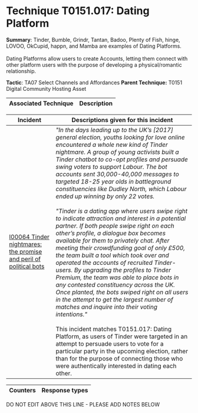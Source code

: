 # Technique T0151.017: Dating Platform

**Summary**: Tinder, Bumble, Grindr, Tantan, Badoo, Plenty of Fish, hinge, LOVOO, OkCupid, happn, and Mamba are examples of Dating Platforms.<br><br>Dating Platforms allow users to create Accounts, letting them connect with other platform users with the purpose of developing a physical/romantic relationship.

**Tactic**: TA07 Select Channels and Affordances            **Parent Technique:** T0151 Digital Community Hosting Asset


| Associated Technique | Description |
| --------- | ------------------------- |



| Incident | Descriptions given for this incident |
| -------- | -------------------- |
| [I00064 Tinder nightmares: the promise and peril of political bots](../../generated_pages/incidents/I00064.md) | _"In the days leading up to the UK’s [2017] general election, youths looking for love online encountered a whole new kind of Tinder nightmare. A group of young activists built a Tinder chatbot to co-opt profiles and persuade swing voters to support Labour. The bot accounts sent 30,000-40,000 messages to targeted 18-25 year olds in battleground constituencies like Dudley North, which Labour ended up winning by only 22 votes._<br /> <br />_"Tinder is a dating app where users swipe right to indicate attraction and interest in a potential partner. If both people swipe right on each other’s profile, a dialogue box becomes available for them to privately chat. After meeting their crowdfunding goal of only £500, the team built a tool which took over and operated the accounts of recruited Tinder-users. By upgrading the profiles to Tinder Premium, the team was able to place bots in any contested constituency across the UK. Once planted, the bots swiped right on all users in the attempt to get the largest number of matches and inquire into their voting intentions."_ <br /> <br />This incident matches T0151.017: Dating Platform, as users of Tinder were targeted in an attempt to persuade users to vote for a particular party in the upcoming election, rather than for the purpose of connecting those who were authentically interested in dating each other. |



| Counters | Response types |
| -------- | -------------- |


DO NOT EDIT ABOVE THIS LINE - PLEASE ADD NOTES BELOW
